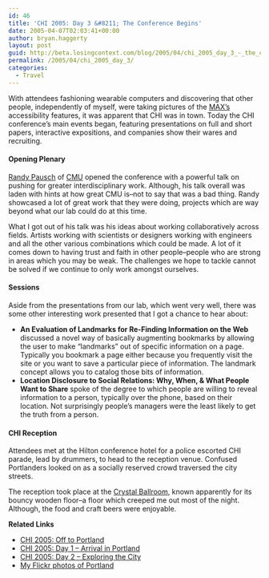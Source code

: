 ```yaml
---
id: 46
title: 'CHI 2005: Day 3 &#8211; The Conference Begins'
date: 2005-04-07T02:03:41+00:00
author: bryan.haggerty
layout: post
guid: http://beta.losingcontext.com/blog/2005/04/chi_2005_day_3_-_the_conference_begins.php
permalink: /2005/04/chi_2005_day_3/
categories:
  - Travel
---
```

With attendees fashioning wearable computers and discovering that other people, independently of myself, were taking pictures of the [MAX&#8217;s](http://www.trimet.org) accessibility features, it was apparent that CHI was in town. Today the CHI conference&#8217;s main events began, featuring presentations on full and short papers, interactive expositions, and companies show their wares and recruiting.

#### Opening Plenary

[Randy Pausch](http://www.etc.cmu.edu/~pausch/) of [CMU](http://www.cmu.edu) opened the conference with a powerful talk on pushing for greater interdisciplinary work. Although, his talk overall was laden with hints at how great CMU is&#8211;not to say that was a bad thing. Randy showcased a lot of great work that they were doing, projects which are way beyond what our lab could do at this time.

What I got out of his talk was his ideas about working collaboratively across fields. Artists working with scientists or designers working with engineers and all the other various combinations which could be made. A lot of it comes down to having trust and faith in other people&#8211;people who are strong in areas which you may be weak. The challenges we hope to tackle cannot be solved if we continue to only work amongst ourselves.

#### Sessions

Aside from the presentations from our lab, which went very well, there was some other interesting work presented that I got a chance to hear about:

  * **An Evaluation of Landmarks for Re-Finding Information on the Web** discussed a novel way of basically augmenting bookmarks by allowing the user to make &#8220;landmarks&#8221; out of specific information on a page. Typically you bookmark a page either because you frequently visit the site or you want to save a particular piece of information. The landmark concept allows you to catalog those bits of information.
  * **Location Disclosure to Social Relations: Why, When, & What People Want to Share** spoke of the degree to which people are willing to reveal information to a person, typically over the phone, based on their location. Not surprisingly people&#8217;s managers were the least likely to get the truth from a person.

#### CHI Reception

Attendees met at the Hilton conference hotel for a police escorted CHI parade, lead by drummers, to head to the reception venue. Confused Portlanders looked on as a socially reserved crowd traversed the city streets.

The reception took place at the [Crystal Ballroom](http://www.mcmenamins.com/index.php?loc=2&id=504), known apparently for its bouncy wooden floor&#8211;a floor which creeped me out most of the night. Although, the food and craft beers were enjoyable.

<p id="related-links">
  <strong>Related Links</strong>
</p>

  * [CHI 2005: Off to Portland](/blog/2005/03/chi_2005_off_to.php)
  * [CHI 2005: Day 1 &#8211; Arrival in Portland](/blog/2005/04/chi_2005_day_1.php)
  * [CHI 2005: Day 2 &#8211; Exploring the City](/blog/2005/04/chi_2005_day_2.php)
  * [My Flickr photos of Portland](http://www.flickr.com/photos/bhaggs/tags/portland/)